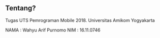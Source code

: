 Tentang?
-----------
Tugas UTS Pemrograman Mobile 2018.
Universitas Amikom Yogyakarta

NAMA : Wahyu Arif Purnomo
NIM  : 16.11.0746
